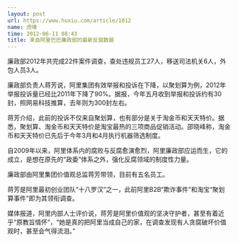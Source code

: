 ```yaml
---
layout: post
url: https://www.huxiu.com/article/1012
name: 虎嗅
time: 2012-06-11 08:43
title: 来自阿里巴巴廉政部的最新反腐数据
---
```

廉政部2012年共完成22件案件调查，查处违规员工27人，移送司法机关6人，外包人员3人。

廉政部负责人蒋芳说，阿里集团有效举报和投诉在下降，以聚划算为例，2012年举报投诉量已经比2011年下降了90%。据报，今年五月收到举报和投诉约有30封，照网易科技推算，去年则为300封左右。

蒋芳介绍，此前的投诉不仅来自聚划算，也有部分是关于淘金币和天天特价。据悉，聚划算、淘金币和天天特价是淘宝最热的三项商品促销活动。邵晓峰称，淘金币和天天特价已先后于今年3月和4月执行机器筛选制度。

自2009年以来，阿里体系内的腐败与反腐愈演愈烈，阿里廉政部应运而生，它的成立，是想在原先的“政委”体系之外，强化反腐领域的制度性力量。

廉政部由阿里集团价值观总监蒋芳带领，目前有五名员工。

蒋芳是阿里最初创业团队“十八罗汉”之一，此前阿里B2B“欺诈事件”和淘宝“聚划算事件”即为其领衔调查。

媒体报道，阿里内部人士评价说，蒋芳是阿里价值观的坚决守护者，甚至有着近乎“原教旨情怀”，“她是真的把阿里当成自己的家，在调查发现有人贪腐破坏价值观时，甚至会气得流泪。”

